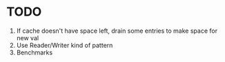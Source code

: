 # TODO
1. If cache doesn't have space left, drain some entries to make space for new val 
2. Use Reader/Writer kind of pattern
3. Benchmarks

